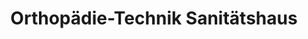 ---
title: "Orthopädie-Technik Sanitätshaus"
url: /neukirchen-erzgebirge/orthopaedie-technik-sanitaetshaus/
shop: Sanitätshaus
---